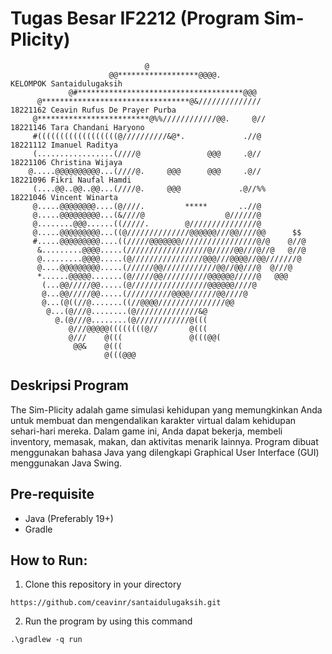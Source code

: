 # Tugas Besar IF2212 (Program Sim-Plicity)

```
                              @
                      @@******************@@@@.                         KELOMPOK Santaidulugaksih
             @#*************************************@@@
      @*********************************@&//////////////                18221162 Ceavin Rufus De Prayer Purba
     @*************************@%%////////////@@.     @//               18221146 Tara Chandani Haryono
     #((((((((((((((((((@//////////&@*.             .//@                18221112 Imanuel Raditya
     (.................(////@               @@@     .@//                18221106 Christina Wijaya
    @.....@@@@@@@@@@...(////@.     @@@      @@@     .@//                18221096 Fikri Naufal Hamdi
     (....@@..@@..@@...(////@.     @@@             .@//%%               18221046 Vincent Winarta
     @.....@@@@@@@@....(@////.         *****       ..//@
     @.....@@@@@@@@@...(&////@                  @//////@
     @........@@@......((/////.        @///////////////@
     @.....@@@@@@@@@...((@//////////////@@@@@@///@@////@@      $$
     #.....@@@@@@@@@....((/////@@@@@@@/////////////////@/@    @//@
      &.........@@@@.....(//////////////////@/////@@///@//@   @//@
      @.........@@@@.....(@////////////////@@@///@@@@//@@///////@
      @....@@@@@@@@@.....(//////@@////////////@@//@@///@  @///@
      *......@@@@@.......(@/////@@//////////@@@@@@/////@   @@@
       (...@@/////@@.....(@/////////////////@@@@@@////@
       @...@@/////@@.....(//////////@@@@//////@@////@
       @...(@((//@.......((//@@@@///////////////@@
        @...(@///@........(@//////////////&@
          @.(@///@........(@////////////@(((
             @///@@@@@((((((((@//       @(((
             @///    @(((               @(((@@(
              @@&    @(((
                     @(((@@@
```

## Deskripsi Program

The Sim-Plicity adalah game simulasi kehidupan yang memungkinkan Anda untuk membuat dan mengendalikan karakter virtual dalam kehidupan sehari-hari mereka. Dalam game ini, Anda dapat bekerja, membeli inventory, memasak, makan, dan aktivitas menarik lainnya. Program dibuat menggunakan bahasa Java yang dilengkapi Graphical User Interface (GUI) menggunakan Java Swing.

## Pre-requisite

- Java (Preferably 19+)
- Gradle

## How to Run:

1. Clone this repository in your directory
```
https://github.com/ceavinr/santaidulugaksih.git
```

2. Run the program by using this command
```
.\gradlew -q run
```
